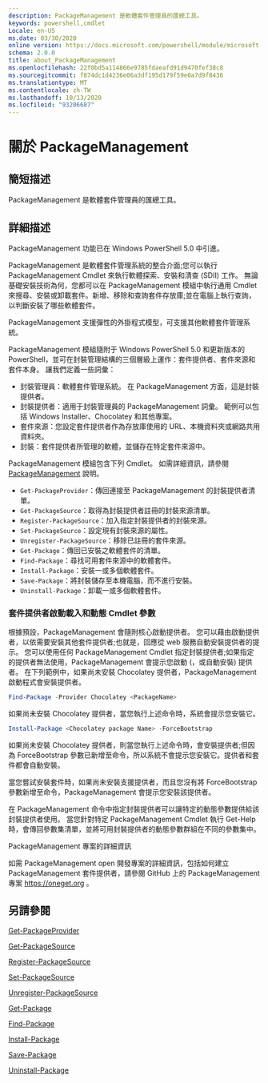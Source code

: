 ```yaml
---
description: PackageManagement 是軟體套件管理員的匯總工具。
keywords: powershell,cmdlet
Locale: en-US
ms.date: 03/30/2020
online version: https://docs.microsoft.com/powershell/module/microsoft.powershell.core/about/about_packagemanagement?view=powershell-5.1&WT.mc_id=ps-gethelp
schema: 2.0.0
title: about_PackageManagement
ms.openlocfilehash: 22f0bd5a114866e9785fdaeafd91d9470fef38c8
ms.sourcegitcommit: f874dc1d4236e06a3df195d179f59e0a7d9f8436
ms.translationtype: MT
ms.contentlocale: zh-TW
ms.lasthandoff: 10/13/2020
ms.locfileid: "93206687"
---
```

# <a name="about-packagemanagement"></a>關於 PackageManagement

## <a name="short-description"></a>簡短描述
PackageManagement 是軟體套件管理員的匯總工具。

## <a name="long-description"></a>詳細描述

PackageManagement 功能已在 Windows PowerShell 5.0 中引進。

PackageManagement 是軟體套件管理系統的整合介面;您可以執行 PackageManagement Cmdlet 來執行軟體探索、安裝和清查 (SDII) 工作。 無論基礎安裝技術為何，您都可以在 PackageManagement 模組中執行通用 Cmdlet 來搜尋、安裝或卸載套件。新增、移除和查詢套件存放庫;並在電腦上執行查詢，以判斷安裝了哪些軟體套件。

PackageManagement 支援彈性的外掛程式模型，可支援其他軟體套件管理系統。

PackageManagement 模組隨附于 Windows PowerShell 5.0 和更新版本的 PowerShell，並可在封裝管理結構的三個層級上運作：套件提供者、套件來源和套件本身。 讓我們定義一些詞彙：

- 封裝管理員：軟體套件管理系統。 在 PackageManagement 方面，這是封裝提供者。
- 封裝提供者：適用于封裝管理員的 PackageManagement 詞彙。 範例可以包括 Windows Installer、Chocolatey 和其他專案。
- 套件來源：您設定套件提供者作為存放庫使用的 URL、本機資料夾或網路共用資料夾。
- 封裝：套件提供者所管理的軟體，並儲存在特定套件來源中。

PackageManagement 模組包含下列 Cmdlet。 如需詳細資訊，請參閱 [PackageManagement](/powershell/module/packagemanagement) 說明。

- `Get-PackageProvider`：傳回連接至 PackageManagement 的封裝提供者清單。
- `Get-PackageSource`：取得為封裝提供者註冊的封裝來源清單。
- `Register-PackageSource`：加入指定封裝提供者的封裝來源。
- `Set-PackageSource`：設定現有封裝來源的屬性。
- `Unregister-PackageSource`：移除已註冊的套件來源。
- `Get-Package`：傳回已安裝之軟體套件的清單。
- `Find-Package`：尋找可用套件來源中的軟體套件。
- `Install-Package`：安裝一或多個軟體套件。
- `Save-Package`：將封裝儲存至本機電腦，而不進行安裝。
- `Uninstall-Package`：卸載一或多個軟體套件。

### <a name="package-provider-bootstrapping-and-dynamic-cmdlet-parameters"></a>套件提供者啟動載入和動態 Cmdlet 參數

根據預設，PackageManagement 會隨附核心啟動提供者。 您可以藉由啟動提供者，以依需要安裝其他套件提供者;也就是，回應從 web 服務自動安裝提供者的提示。 您可以使用任何 PackageManagement Cmdlet 指定封裝提供者;如果指定的提供者無法使用，PackageManagement 會提示您啟動 (，或自動安裝) 提供者。 在下列範例中，如果尚未安裝 Chocolatey 提供者，PackageManagement 啟動程式會安裝提供者。

```powershell
Find-Package -Provider Chocolatey <PackageName>
```

如果尚未安裝 Chocolatey 提供者，當您執行上述命令時，系統會提示您安裝它。

```powershell
Install-Package <Chocolatey package Name> -ForceBootstrap
```

如果尚未安裝 Chocolatey 提供者，則當您執行上述命令時，會安裝提供者;但因為 ForceBootstrap 參數已新增至命令，所以系統不會提示您安裝它。提供者和套件都會自動安裝。

當您嘗試安裝套件時，如果尚未安裝支援提供者，而且您沒有將 ForceBootstrap 參數新增至命令，PackageManagement 會提示您安裝該提供者。

在 PackageManagement 命令中指定封裝提供者可以讓特定的動態參數提供給該封裝提供者使用。 當您針對特定 PackageManagement Cmdlet 執行 Get-Help 時，會傳回參數集清單，並將可用封裝提供者的動態參數群組在不同的參數集中。

PackageManagement 專案的詳細資訊

如需 PackageManagement open 開發專案的詳細資訊，包括如何建立 PackageManagement 套件提供者，請參閱 GitHub 上的 PackageManagement 專案 https://oneget.org 。

## <a name="see-also"></a>另請參閱

[Get-PackageProvider](xref:PackageManagement.Get-PackageProvider)

[Get-PackageSource](xref:PackageManagement.Get-PackageSource)

[Register-PackageSource](xref:PackageManagement.Register-PackageSource)

[Set-PackageSource](xref:PackageManagement.Set-PackageSource)

[Unregister-PackageSource](xref:PackageManagement.Unregister-PackageSource)

[Get-Package](xref:PackageManagement.Get-Package)

[Find-Package](xref:PackageManagement.Find-Package)

[Install-Package](xref:PackageManagement.Install-Package)

[Save-Package](xref:PackageManagement.Save-Package)

[Uninstall-Package](xref:PackageManagement.Uninstall-Package)
